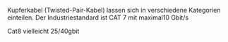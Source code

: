 Kupferkabel (Twisted-Pair-Kabel) lassen sich in verschiedene Kategorien einteilen.
Der Industriestandard ist CAT 7 mit maximal10 Gbit/s

Cat8 vielleicht 25/40gbit